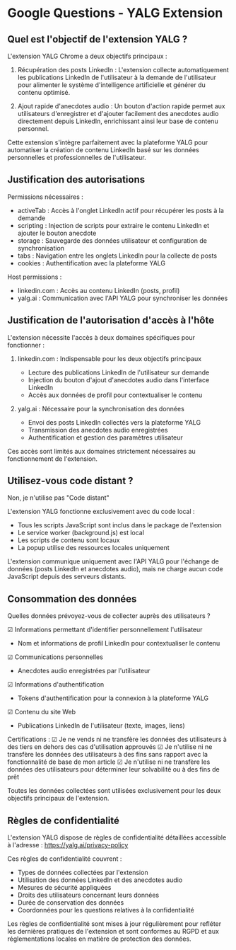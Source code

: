 # Google Questions - YALG Extension

## Quel est l'objectif de l'extension YALG ?

L'extension YALG Chrome a deux objectifs principaux :

1. Récupération des posts LinkedIn : L'extension collecte automatiquement les publications LinkedIn de l'utilisateur à la demande de l'utilisateur pour alimenter le système d'intelligence artificielle et générer du contenu optimisé.

2. Ajout rapide d'anecdotes audio : Un bouton d'action rapide permet aux utilisateurs d'enregistrer et d'ajouter facilement des anecdotes audio directement depuis LinkedIn, enrichissant ainsi leur base de contenu personnel.

Cette extension s'intègre parfaitement avec la plateforme YALG pour automatiser la création de contenu LinkedIn basé sur les données personnelles et professionnelles de l'utilisateur.

## Justification des autorisations

Permissions nécessaires :
- activeTab : Accès à l'onglet LinkedIn actif pour récupérer les posts à la demande
- scripting : Injection de scripts pour extraire le contenu LinkedIn et ajouter le bouton anecdote
- storage : Sauvegarde des données utilisateur et configuration de synchronisation
- tabs : Navigation entre les onglets LinkedIn pour la collecte de posts
- cookies : Authentification avec la plateforme YALG

Host permissions :
- linkedin.com : Accès au contenu LinkedIn (posts, profil)
- yalg.ai : Communication avec l'API YALG pour synchroniser les données

## Justification de l'autorisation d'accès à l'hôte

L'extension nécessite l'accès à deux domaines spécifiques pour fonctionner :

1. linkedin.com : Indispensable pour les deux objectifs principaux
   - Lecture des publications LinkedIn de l'utilisateur sur demande
   - Injection du bouton d'ajout d'anecdotes audio dans l'interface LinkedIn
   - Accès aux données de profil pour contextualiser le contenu

2. yalg.ai : Nécessaire pour la synchronisation des données
   - Envoi des posts LinkedIn collectés vers la plateforme YALG
   - Transmission des anecdotes audio enregistrées
   - Authentification et gestion des paramètres utilisateur

Ces accès sont limités aux domaines strictement nécessaires au fonctionnement de l'extension.

## Utilisez-vous code distant ?

Non, je n'utilise pas "Code distant"

L'extension YALG fonctionne exclusivement avec du code local :
- Tous les scripts JavaScript sont inclus dans le package de l'extension
- Le service worker (background.js) est local
- Les scripts de contenu sont locaux
- La popup utilise des ressources locales uniquement

L'extension communique uniquement avec l'API YALG pour l'échange de données (posts LinkedIn et anecdotes audio), mais ne charge aucun code JavaScript depuis des serveurs distants.

## Consommation des données

Quelles données prévoyez-vous de collecter auprès des utilisateurs ?

☑ Informations permettant d'identifier personnellement l'utilisateur
- Nom et informations de profil LinkedIn pour contextualiser le contenu

☑ Communications personnelles
- Anecdotes audio enregistrées par l'utilisateur

☑ Informations d'authentification
- Tokens d'authentification pour la connexion à la plateforme YALG

☑ Contenu du site Web
- Publications LinkedIn de l'utilisateur (texte, images, liens)

Certifications :
☑ Je ne vends ni ne transfère les données des utilisateurs à des tiers en dehors des cas d'utilisation approuvés
☑ Je n'utilise ni ne transfère les données des utilisateurs à des fins sans rapport avec la fonctionnalité de base de mon article
☑ Je n'utilise ni ne transfère les données des utilisateurs pour déterminer leur solvabilité ou à des fins de prêt

Toutes les données collectées sont utilisées exclusivement pour les deux objectifs principaux de l'extension.

## Règles de confidentialité

L'extension YALG dispose de règles de confidentialité détaillées accessible à l'adresse :
https://yalg.ai/privacy-policy

Ces règles de confidentialité couvrent :
- Types de données collectées par l'extension
- Utilisation des données LinkedIn et des anecdotes audio
- Mesures de sécurité appliquées
- Droits des utilisateurs concernant leurs données
- Durée de conservation des données
- Coordonnées pour les questions relatives à la confidentialité

Les règles de confidentialité sont mises à jour régulièrement pour refléter les dernières pratiques de l'extension et sont conformes au RGPD et aux réglementations locales en matière de protection des données. 